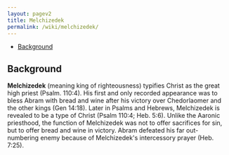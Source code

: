 ```yaml
---
layout: pagev2
title: Melchizedek
permalink: /wiki/melchizedek/
---
```

- [Background](#background)

## Background

**Melchizedek** (meaning king of righteousness) typifies Christ as the great high priest (Psalm. 110:4). His first and only recorded appearance was to bless Abram with bread and wine after his victory over Chedorlaomer and the other kings (Gen 14:18). Later in Psalms and Hebrews, Melchizedek is revealed to be a type of Christ (Psalm 110:4; Heb. 5:6). Unlike the Aaronic priesthood, the function of Melchizedek was not to offer sacrifices for sin, but to offer bread and wine in victory. Abram defeated his far out-numbering enemy because of Melchizedek's intercessory prayer (Heb. 7:25). 